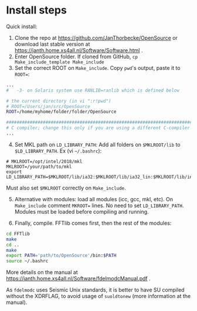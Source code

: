 # Install steps

Quick install:
1. Clone the repo at https://github.com/JanThorbecke/OpenSource or download last stable version at https://janth.home.xs4all.nl/Software/Software.html . 
2. Enter OpenSource folder. If cloned from GitHub, `cp Make_include_template Make_include`
3. Set the correct ROOT on `Make_include`. Copy `pwd`'s output, paste it to `ROOT=`:
```sh
...
#   -3- on Solaris system use RANLIB=ranlib which is defined below

# the current directory (in vi ":r!pwd")
# ROOT=/Users/jan/src/OpenSource
ROOT=/home/myhome/folder/folder/OpenSource

########################################################################
# C compiler; change this only if you are using a different C-compiler
...
```

4. Set MKL path on `LD_LIBRARY_PATH`: Add all folders on `$MKLROOT/lib` to `$LD_LIBRARY_PATH`. Ex (vi `~/.bashrc`):
```
# MKLROOT=/opt/intel/2018/mkl
MKLROOT=/your/path/to/mkl
export LD_LIBRARY_PATH=$MKLROOT/lib/ia32:$MKLROOT/lib/ia32_lin:$MKLROOT/lib/intel64:$MKLROOT/lib/intel64_lin:${LD_LIBRARY_PATH}
```
Must also set `$MKLROOT` correctly on `Make_include`.

5. Alternative with modules: load all modules (icc, gcc, mkl, etc). On `Make_include` comment `MKROOT=` lines. No need to set `LD_LIBRARY_PATH`. Modules must be loaded before compiling and running.


6. Finally, compile. FFTlib comes first, then the rest of the modules:
```sh
cd FFTlib
make
cd ..
make
export PATH='path/to/OpenSource'/bin:$PATH
source ~/.bashrc
```
More details on the manual at https://janth.home.xs4all.nl/Software/fdelmodcManual.pdf . 

As `fdelmodc` uses Seismic Unix standards, it is better to have SU compiled without the XDRFLAG, to avoid usage of `suoldtonew` (more information at the manual).
